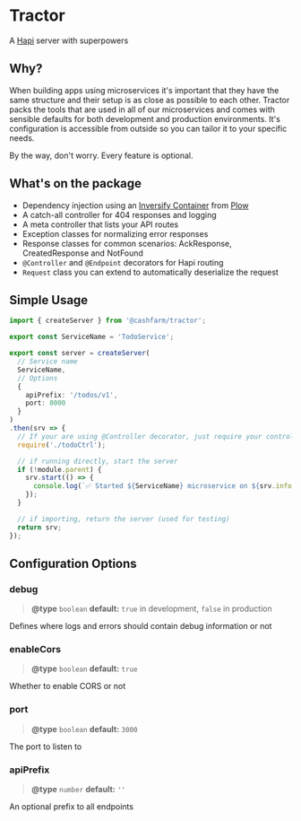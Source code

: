 Tractor
========

A [Hapi](http://hapijs.com) server with superpowers

## Why?

When building apps using microservices it's important that they have the same structure and their setup is as close as possible to each other.
Tractor packs the tools that are used in all of our microservices and comes with sensible defaults for both development and production environments.
It's configuration is accessible from outside so you can tailor it to your specific needs.

By the way, don't worry. Every feature is optional.

## What's on the package

- Dependency injection using an [Inversify Container](https://github.com/inversify/InversifyJS) from [Plow](https://github.com/cashfarm/plow)
- A catch-all controller for 404 responses and logging
- A meta controller that lists your API routes
- Exception classes for normalizing error responses
- Response classes for common scenarios: AckResponse, CreatedResponse and NotFound
- `@Controller` and `@Endpoint` decorators for Hapi routing
- `Request` class you can extend to automatically deserialize the request

## Simple Usage

```typescript
import { createServer } from '@cashfarm/tractor';

export const ServiceName = 'TodoService';

export const server = createServer(
  // Service name
  ServiceName,
  // Options
  {
    apiPrefix: '/todos/v1',
    port: 8000
  }
)
.then(srv => {
  // If your are using @Controller decorator, just require your controllers
  require('./todoCtrl');

  // if running directly, start the server
  if (!module.parent) {
    srv.start(() => {
      console.log(`✅ Started ${ServiceName} microservice on ${srv.info.uri}`);
    });
  }

  // if importing, return the server (used for testing)
  return srv;
});
```

## Configuration Options

### debug
> **@type** `boolean`
> **default:** `true` in development, `false` in production

Defines where logs and errors should contain debug information or not

### enableCors
> **@type** `boolean`
> **default:** `true`

Whether to enable CORS or not

### port
> **@type** `boolean`
> **default:** `3000`

The port to listen to

### apiPrefix
> **@type** `number`
> **default:** `''`

An optional prefix to all endpoints
